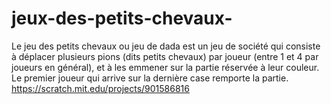 # jeux-des-petits-chevaux-
Le jeu des petits chevaux ou jeu de dada est un jeu de société qui consiste à déplacer plusieurs pions (dits petits chevaux) par joueur (entre 1 et 4 par joueurs en général), et à les emmener sur la partie réservée à leur couleur. Le premier joueur qui arrive sur la dernière case remporte la partie.
https://scratch.mit.edu/projects/901586816
